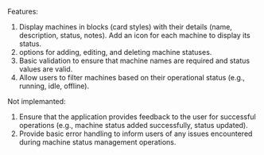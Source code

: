 Features:

1. Display machines in blocks (card styles) with their details (name, description, status, notes). Add an icon for each machine to display its status.
2. options for adding, editing, and deleting machine statuses.
3. Basic validation to ensure that machine names are required and status values are valid.
4. Allow users to filter machines based on their operational status (e.g., running, idle, offline).



Not implemanted:

1. Ensure that the application provides feedback to the user for successful operations (e.g., machine status added successfully, status updated).
2. Provide basic error handling to inform users of any issues encountered during machine status management operations.
